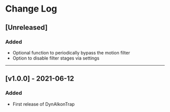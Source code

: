 # Change Log

## [Unreleased]
### Added
- Optional function to periodically bypass the motion filter
- Option to disable filter stages via settings

---

## [v1.0.0] - 2021-06-12
### Added
- First release of DynAIkonTrap
